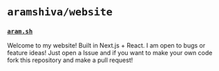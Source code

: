 # `aramshiva/website`
### [`aram.sh`](https://www.aram.sh/)
Welcome to my website! Built in Next.js + React.
I am open to bugs or feature ideas! Just open a Issue and if you want to make your own code fork this repository and make a pull request!
